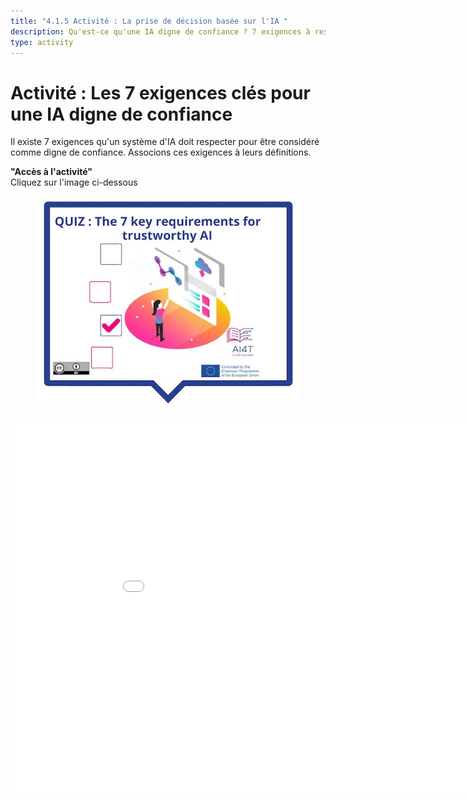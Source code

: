 ```yaml
---
title: "4.1.5 Activité : La prise de décision basée sur l'IA "
description: Qu'est-ce qu'une IA digne de confiance ? 7 exigences à respecter pour les systèmes d'IA
type: activity
---
```


# Activité : Les 7 exigences clés pour une IA digne de confiance

Il existe 7 exigences qu'un système d'IA doit respecter pour être considéré comme digne de confiance.
Associons ces exigences à leurs définitions.

**"Accès à l'activité"**  
Cliquez sur l'image ci-dessous

<figure><img src="Images/VisuelQUIZThe7keyrequirementsfortrustworthyAI.jpg" alt="Illustration for AI-based decision making Activity"/>  
</figure>

<center><iframe width="960" height="600" src="4-1-5a-risks-associated-to-the-use-of-AI-systems/4-1-5a-making-decision-with-AI.html" frameborder="0" allowfullscreen></iframe></center>

